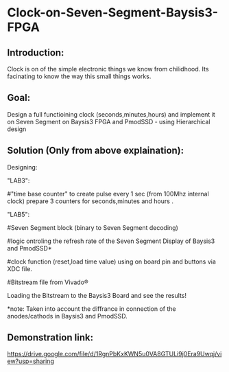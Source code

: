 # Clock-on-Seven-Segment-Baysis3-FPGA

## Introduction:

Clock is on of the simple electronic things we know from chilidhood.
Its facinating to know the way this small things works.


## Goal:

Design a full functioining clock (seconds,minutes,hours) and implement it on
Seven Segment on Baysis3 FPGA and PmodSSD - using Hierarchical design


## Solution (Only from above explaination):


Designing:

"LAB3":

#"time base counter" to create pulse every 1 sec (from 100Mhz internal clock)
prepare 3 counters for seconds,minutes and hours .

"LAB5":

#Seven Segment block (binary to Seven Segment decoding)

#logic ontroling the refresh rate of the Seven Segment Display of Baysis3 and PmodSSD*

#clock function (reset,load time value) using on board pin and buttons via XDC file.

#Bitstream file from Vivado®

Loading the Bitstream to the Baysis3 Board and see the results!

*note: Taken into account the diffrance in connection of the anodes/cathods in Baysis3 and PmodSSD.



## Demonstration link:

https://drive.google.com/file/d/1RgnPbKxKWN5u0VA8GTULi9j0Era9Uwqj/view?usp=sharing


